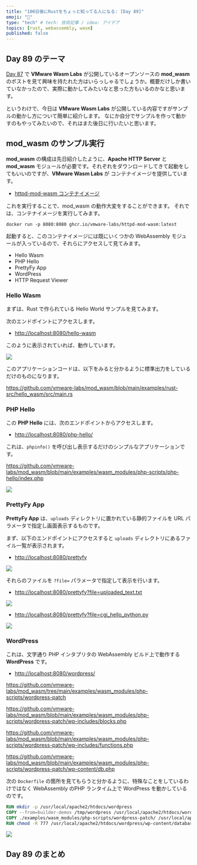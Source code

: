```yaml
---
title: "100日後にRustをちょっと知ってる人になる: [Day 89]"
emoji: "🦀"
type: "tech" # tech: 技術記事 / idea: アイデア
topics: [rust, webassembly, wasm]
published: false
---
```

## Day 89 のテーマ

[Day 87](https://zenn.dev/shinyay/articles/hello-rust-day087) で **VMware Wasm Labs** が公開しているオープンソースの **mod_wasm** のポストを見て興味を持たれた方はいらっしゃるでしょうか。概要だけしか書いていなかったので、実際に動かしてみたいなと思った方もいるのかなと思います。

というわけで、今日は **VMware Wasm Labs** が公開している内容ですがサンプルの動かし方について簡単に紹介します。
なにか自分でサンプルを作って動かすのもやってみたいので、それはまた後日に行いたいと思います。

## mod_wasm のサンプル実行

**mod_wasm** の構成は先日紹介したように、**Apache HTTP Server** と **mod_wasm** モジュールが必要です。それぞれをダウンロードしてきて起動をしてもいいのですが、**VMware Wasm Labs** が コンテナイメージを提供しています。

- [httpd-mod-wasm コンテナイメージ](https://github.com/vmware-labs/mod_wasm/pkgs/container/httpd-mod-wasm)

これを実行することで、mod_wasm の動作大変をすることができます。
それでは、コンテナイメージを実行してみます。

```shell
docker run -p 8080:8080 ghcr.io/vmware-labs/httpd-mod-wasm:latest
```

起動すると、このコンテナイメージには既にいくつかの WebAssembly モジュールが入っているので、それらにアクセスして見てみます。

- Hello Wasm
- PHP Hello
- PrettyFy App
- WordPress
- HTTP Request Viewer

### Hello Wasm

まずは、Rust で作られている Hello World サンプルを見てみます。

次のエンドポイントにアクセスします。

- <http://localhost:8080/hello-wasm>

このように表示されていれば、動作しています。

![](https://storage.googleapis.com/zenn-user-upload/04b610b405e3-20221216.png)

このアプリケーションコードは、以下をみると分かるように標準出力をしているだけのものになります。

https://github.com/vmware-labs/mod_wasm/blob/main/examples/rust-src/hello_wasm/src/main.rs

### PHP Hello

この **PHP Hello** には、次のエンドポイントからアクセスします。

- <http://localhost:8080/php-hello/>

これは、`phpinfo()` を呼び出し表示するだけのシンプルなアプリケーションです。

https://github.com/vmware-labs/mod_wasm/blob/main/examples/wasm_modules/php-scripts/php-hello/index.php

![](https://storage.googleapis.com/zenn-user-upload/d809a74501ed-20221216.png)

### PrettyFy App

**PrettyFy App** は、`uploads` ディレクトリに置かれている静的ファイルを URL パラメータで指定し画面表示するものです。

まず、以下のエンドポイントにアクセスすると `uploads` ディレクトリにあるファイル一覧が表示されます。
- <http://localhost:8080/prettyfy>

![](https://storage.googleapis.com/zenn-user-upload/bad110da3b1b-20221216.png)

それらのファイルを `?file=` パラメータで指定して表示を行います。

- <http://localhost:8080/prettyfy?file=uploaded_text.txt>

![](https://storage.googleapis.com/zenn-user-upload/68ff98ab8ffb-20221216.png)

- <http://localhost:8080/prettyfy?file=cgi_hello_python.py>

![](https://storage.googleapis.com/zenn-user-upload/f5f822904350-20221216.png)

### WordPress

これは、文字通り PHP インタプリタの WebAssembly ビルド上で動作する **WordPress** です。

- <http://localhost:8080/wordpress/>

https://github.com/vmware-labs/mod_wasm/tree/main/examples/wasm_modules/php-scripts/wordpress-patch

https://github.com/vmware-labs/mod_wasm/blob/main/examples/wasm_modules/php-scripts/wordpress-patch/wp-includes/blocks.php

https://github.com/vmware-labs/mod_wasm/blob/main/examples/wasm_modules/php-scripts/wordpress-patch/wp-includes/functions.php

https://github.com/vmware-labs/mod_wasm/blob/main/examples/wasm_modules/php-scripts/wordpress-patch/wp-content/db.php

次の `Dockerfile` の箇所を見てもらうと分かるように、特殊なことをしているわけではなく WebAssembly のPHP ランタイム上で WordPress を動かしているのです。

```dockerfile
RUN mkdir -p /usr/local/apache2/htdocs/wordpress
COPY --from=builder-demos /tmp/wordpress /usr/local/apache2/htdocs/wordpress
COPY ./examples/wasm_modules/php-scripts/wordpress-patch/ /usr/local/apache2/htdocs/wordpress
RUN chmod -R 777 /usr/local/apache2/htdocs/wordpress/wp-content/database
```
![](https://storage.googleapis.com/zenn-user-upload/f04ab6b75656-20221216.png)

## Day 89 のまとめ

